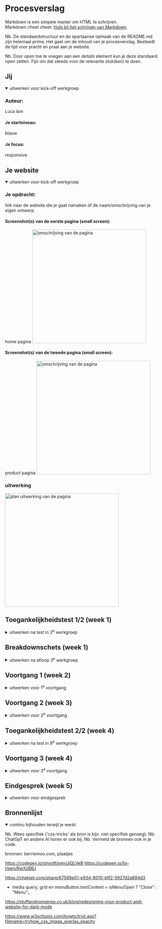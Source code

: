 # Procesverslag
Markdown is een simpele manier om HTML te schrijven.  
Markdown cheat cheet: [Hulp bij het schrijven van Markdown](https://github.com/adam-p/markdown-here/wiki/Markdown-Cheatsheet).

Nb. De standaardstructuur en de spartaanse opmaak van de README.md zijn helemaal prima. Het gaat om de inhoud van je procesverslag. Besteedt de tijd voor pracht en praal aan je website.

Nb. Door *open* toe te voegen aan een *details* element kun je deze standaard open zetten. Fijn om dat steeds voor de relevante stuk(ken) te doen.





## Jij

<details open>
  <summary>uitwerken voor kick-off werkgroep</summary>

  ### Auteur:
  Luca lam

  #### Je startniveau:
 blauw

  #### Je focus:
 responsive
 
</details>





## Je website

<details open>
  <summary>uitwerken voor kick-off werkgroep</summary>

  ### Je opdracht:
  link naar de website die je gaat namaken óf de naam/omschrijving van je eigen ontwerp

  #### Screenshot(s) van de eerste pagina (small screen): 
 home pagina
  <img src="readme-images/screenshot1.png" width="375px" alt="omschrijving van de pagina">

  #### Screenshot(s) van de tweede pagina (small screen):
product pagina
  <img src="readme-images/screenshot2.png" width="375px" alt="omschrijving van de pagina">

  ### uitwerking
  <img src="readme-images/uitwerking.png" width="375px" alt="plan uitwerking van de pagina">
 
</details>



## Toegankelijkheidstest 1/2 (week 1)

<details>
  <summary>uitwerken na test in 2<sup>e</sup> werkgroep</summary>

  ### Bevindingen
  Lijst met je bevindingen die in de test naar voren kwamen:

  -headings zijn niet goed, er missen h1 en h2
  - niet toegengelijk, buttons hebben geen arialabels


</details>



## Breakdownschets (week 1)

<details>
  <summary>uitwerken na afloop 3<sup>e</sup> werkgroep</summary>

  ### de hele pagina: 
  <img src="readme-images/dummy-plaatje.jpg" width="375px" alt="breakdown van de hele pagina">

  ### dynamisch deel (bijv menu): 
  <img src="readme-images/dummy-plaatje.jpg" width="375px" alt="breakdown van een dynamisch deel">

  ### wellicht nog een dynamisch deel (bijv filter): 
  <img src="readme-images/dummy-plaatje.jpg" width="375px" alt="breakdown van nog een dynamisch deel">

</details>





## Voortgang 1 (week 2)

<details>
  <summary>uitwerken voor 1<sup>e</sup> voortgang</summary>

  ### Stand van zaken
  hier dit ging goed & dit was lastig (neem ook screenshots op van delen van je website en code)

  die startup van de html ging goed. 
  hele basic html pagina
  nog geen css


  ### Agenda voor meeting
  NIET GEDAAN
  samen met je groepje opstellen

  | student 1      | student 2          | student 3    | student 4        |
  | ---            | ---                | ---          | ---              |
  | dit bespreken  | en dit             | en ik dit    | en dan ik dat    |
  | en dat ook nog | dit als er tijd is | nog een punt | dit wil ik zeker |
  | ...            | ...                | ...          | ...              |


  ### Verslag van meeting
  hier na afloop snel de uitkomsten van de meeting vastleggen

  - gaat goed
  - arialabels
  - de taal van de site aanpassen
  - icoon van tab


</details>


## Voortgang 2 (week 3)

<details>
  <summary>uitwerken voor 2<sup>e</sup> voortgang</summary>

  ### Stand van zaken
  hier dit ging goed & dit was lastig (neem ook screenshots op van delen van je website en code)

  Html en css opgestelt
  css was hier en daar nog moeilijk
  borders gingen niet
carrosel

  ### Agenda voor meeting
  NIET GEDAAN
  samen met je groepje opstellen

  | student 1      | student 2          | student 3    | student 4        |
  | ---            | ---                | ---          | ---              |
  | dit bespreken  | en dit             | en ik dit    | en dan ik dat    |
  | en dat ook nog | dit als er tijd is | nog een punt | dit wil ik zeker |
  | ...            | ...                | ...          | ...              |


  ### Verslag van meeting
  hier na afloop snel de uitkomsten van de meeting vastleggen

  - carrousel gemaakt 
  - borders gefixt
  - html validator doen

</details>


## Toegankelijkheidstest 2/2 (week 4)

<details>
  <summary>uitwerken na test in 9<sup>e</sup> werkgroep</summary>

  ### Bevindingen
  Lijst met je bevindingen die in de test naar voren kwamen (geef ook aan wat er verbeterd is): 

- headings zijn verbetert
- Toegankelijkheid was niet overal even goed in echte site
- aria labels en logische heading toegevoegd

</details>





## Voortgang 3 (week 4)

<details>
  <summary>uitwerken voor 3<sup>e</sup> voortgang</summary>

  ### Stand van zaken
  hier dit ging goed & dit was lastig (neem ook screenshots op van delen van je website en code):

  grids gaan lastig
  specefieke styling loop ik op vast

  hamburger menu de items moeten nog gefixt worden met css
  de footer grod moet beter alignen
  de secties in de footers worden niet aangeroepen
  sectie 4 (index) kan ik daar beter sectie of grid voor gebruiker?
  font in buttons zijn anders

  ### Agenda voor meeting
  NIET GEDAAN
  samen met je groepje opstellen

  | student 1      | student 2          | student 3    | student 4        |
  | ---            | ---                | ---          | ---              |
  | dit bespreken  | en dit             | en ik dit    | en dan ik dat    |
  | en dat ook nog | dit als er tijd is | nog een punt | dit wil ik zeker |
  | ...            | ...                | ...          | ...              |


  ### Verslag van meeting
  hier na afloop snel de uitkomsten van de meeting vastleggen

  - footer gefixt
  - hamburger menu gefixt

</details>





## Eindgesprek (week 5)

<details>
  <summary>uitwerken voor eindgesprek</summary>

  ### Je uitkomst - karakteristiek screenshots:
  <img src="readme-images/schome.png" width="375px" alt="uitomst opdracht 1">
   <img src="readme-images/scshopall.png" width="375px" alt="uitomst opdracht 1">


  ### Dit ging goed/Heb ik geleerd: 
  Korte omschrijving met plaatjes

ik heb geleerd om met custum properties te werken
  <img src="readme-images/Screenshot 2024-12-12 at 14.24.31.png" width="375px" alt="top">

ik heb geleerd een website responsive te maken met media query
   <img src="readme-images/Screenshot 2024-12-12 at 14.24.39.png" width="375px" alt="top">

ik heb geleerd positionern met grid en flex
  <img src="readme-images/Screenshot 2024-12-12 at 14.25.12.png" width="375px" alt="top">



  ### Dit was lastig/Is niet gelukt:
  
  javascript, het roepen van elementen en die elementen linken aan een functie

  <img src="readme-images/Screenshot 2024-12-12 at 15.31.12.png" width="375px" alt="bummer">
</details>





## Bronnenlijst

<details open>
  <summary>continu bijhouden terwijl je werkt</summary>

  Nb. Wees specifiek ('css-tricks' als bron is bijv. niet specifiek genoeg). 
  Nb. ChatGpT en andere AI horen er ook bij.
  Nb. Vermeld de bronnen ook in je code.


bronnen:
berriemoo.com, plaatjes

https://codepen.io/shooft/pen/JjQLVeB 
https://codepen.io/ljx-l/pen/RwXzBBJ

https://chatgpt.com/share/67589e01-e934-8010-bff2-5927d2a894d3
- media query, grid en  menuButton.textContent = isMenuOpen ? "Close" : "Menu";, 

https://stuffandnonsense.co.uk/blog/redesigning-your-product-and-website-for-dark-mode

https://www.w3schools.com/howto/tryit.asp?filename=tryhow_css_image_overlay_opacity




</details>